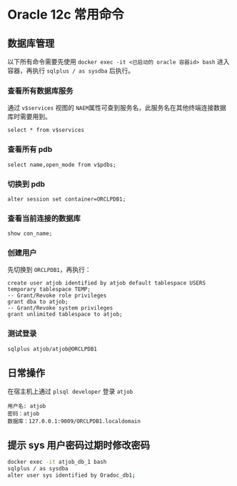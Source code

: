 # Oracle 12c 常用命令

## 数据库管理

以下所有命令需要先使用 `docker exec -it <已启动的 oracle 容器id> bash` 进入容器，再执行 `sqlplus / as sysdba` 后执行。

### 查看所有数据库服务

通过 `v$services` 视图的 `NAEM`属性可查到服务名，此服务名在其他终端连接数据库时需要用到。

```plsql
select * from v$services
```

### 查看所有 pdb

```plsql
select name,open_mode from v$pdbs;
```

### 切换到 pdb

```plsql
alter session set container=ORCLPDB1;
```

### 查看当前连接的数据库

```plsql
show con_name;
```

### 创建用户

先切换到 `ORCLPDB1`，再执行：

```plsql
create user atjob identified by atjob default tablespace USERS temporary tablespace TEMP;
-- Grant/Revoke role privileges
grant dba to atjob;
-- Grant/Revoke system privileges
grant unlimited tablespace to atjob;
```

### 测试登录

```bash
sqlplus atjob/atjob@ORCLPDB1
```

## 日常操作

在宿主机上通过 `plsql developer` 登录 `atjob`

```
用户名: atjob
密码：atjob
数据库：127.0.0.1:9009/ORCLPDB1.localdomain
```

## 提示 sys 用户密码过期时修改密码

```bash
docker exec -it atjob_db_1 bash
sqlplus / as sysdba
alter user sys identified by Oradoc_db1;
```
